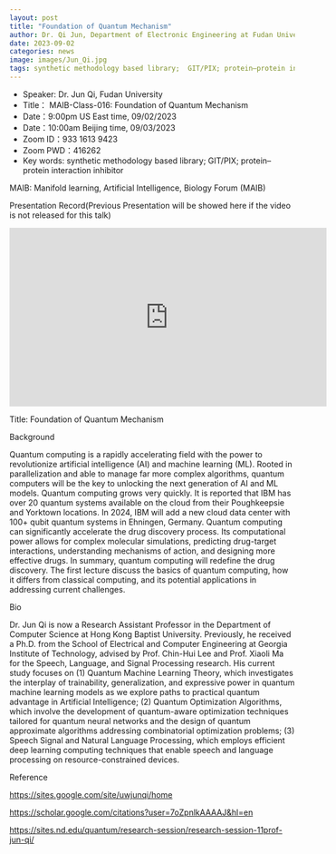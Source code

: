 ```yaml
---
layout: post
title: "Foundation of Quantum Mechanism"
author: Dr. Qi Jun, Department of Electronic Engineering at Fudan University
date: 2023-09-02
categories: news
image: images/Jun_Qi.jpg
tags: synthetic methodology based library;  GIT/PIX; protein–protein interaction inhibitor
---
```

- Speaker: Dr. Jun Qi, Fudan University
- Title： MAIB-Class-016:  Foundation of Quantum Mechanism
- Date：9:00pm US East time, 09/02/2023
- Date：10:00am Beijing time, 09/03/2023
- Zoom  ID：933 1613 9423
- Zoom PWD：416262
- Key words: synthetic methodology based library;  GIT/PIX; protein–protein interaction inhibitor


MAIB: Manifold learning, Artificial Intelligence, Biology Forum (MAIB)

Presentation Record(Previous Presentation will be showed here if the video is not released for this talk)

<p align="center">
<iframe width="560" height="315" src="https://www.youtube.com/embed/ocUonfIUWPw" title="YouTube video player" frameborder="0" allow="accelerometer; autoplay; clipboard-write; encrypted-media; gyroscope; picture-in-picture" allowfullscreen></iframe>
</p>

Title: Foundation of Quantum Mechanism 

Background

Quantum computing is a rapidly accelerating field with the power to revolutionize artificial intelligence (AI) and machine learning (ML). Rooted in parallelization and able to manage far more complex algorithms, quantum computers will be the key to unlocking the next generation of AI and ML models.
Quantum computing grows very quickly. It is reported that IBM has over 20 quantum systems available on the cloud from their Poughkeepsie and Yorktown locations. In 2024, IBM will add a new cloud data center with 100+ qubit quantum systems in Ehningen, Germany. 
Quantum computing can significantly accelerate the drug discovery process. Its computational power allows for complex molecular simulations, predicting drug-target interactions, understanding mechanisms of action, and designing more effective drugs. In summary, quantum computing will redefine the drug discovery.
The first lecture discuss the basics of quantum computing, how it differs from classical computing, and its potential applications in addressing current challenges.

Bio

Dr. Jun Qi is now a Research Assistant Professor in the Department of Computer Science at Hong Kong Baptist University. Previously, he received a Ph.D. from the School of Electrical and Computer Engineering at Georgia Institute of Technology, advised by Prof. Chin-Hui Lee and Prof. Xiaoli Ma for the Speech, Language, and Signal Processing research.
His current study focuses on (1) Quantum Machine Learning Theory, which investigates the interplay of trainability, generalization, and expressive power in quantum machine learning models as we explore paths to practical quantum advantage in Artificial Intelligence; (2) Quantum Optimization Algorithms, which involve the development of quantum-aware optimization techniques tailored for quantum neural networks and the design of quantum approximate algorithms addressing combinatorial optimization problems; (3) Speech Signal and Natural Language Processing, which employs efficient deep learning computing techniques that enable speech and language processing on resource-constrained devices.


Reference

https://sites.google.com/site/uwjunqi/home

https://scholar.google.com/citations?user=7oZpnlkAAAAJ&hl=en

https://sites.nd.edu/quantum/research-session/research-session-11prof-jun-qi/
